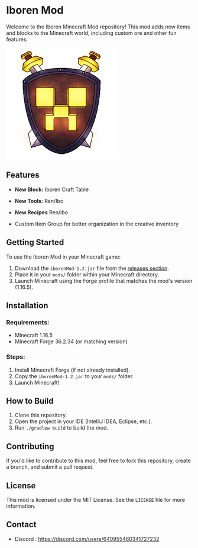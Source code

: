 # Iboren Mod

Welcome to the Iboren Minecraft Mod repository! This mod adds new items and blocks to the Minecraft world, including custom ore and other fun features.

![Mod Logo](src/main/resources/iboren_mod_logo.png)

## Features

- **New Block:** Iboren Craft Table
- **New Tools:** Ren/Ibo
- **New Recipes** Ren/Ibo

- Custom Item Group for better organization in the creative inventory

## Getting Started

To use the Iboren Mod in your Minecraft game:

1. Download the `iborenMod-1.2.jar` file from the [releases section](#).
2. Place it in your `mods/` folder within your Minecraft directory.
3. Launch Minecraft using the Forge profile that matches the mod's version (1.16.5).

## Installation

### Requirements:
- Minecraft 1.16.5
- Minecraft Forge 36.2.34 (or matching version)
  
### Steps:
1. Install Minecraft Forge (if not already installed).
2. Copy the `iborenMod-1.2.jar` to your `mods/` folder.
3. Launch Minecraft!

## How to Build

1. Clone this repository.
2. Open the project in your IDE (IntelliJ IDEA, Eclipse, etc.).
3. Run `./gradlew build` to build the mod.

## Contributing

If you'd like to contribute to this mod, feel free to fork this repository, create a branch, and submit a pull request.

## License

This mod is licensed under the MIT License. See the `LICENSE` file for more information.

## Contact

- Discord : https://discord.com/users/640955460341727232
